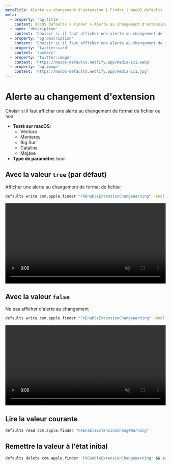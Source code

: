 ```yaml
---
metaTitle: Alerte au changement d'extension | Finder | macOS defaults
meta:
  - property: 'og:title'
    content: macOS defaults > Finder > Alerte au changement d'extension
  - name: 'description'
    content: 'Choisir si il faut afficher une alerte au changement de format de fichier ou non.'
  - property: 'og:description'
    content: 'Choisir si il faut afficher une alerte au changement de format de fichier ou non.'
  - property: 'twitter:card'
    content: 'summary'
  - property: 'twitter:image'
    content: 'https://macos-defaults.netlify.app/media-1x1.webp'
  - property: 'og:image'
    content: 'https://macos-defaults.netlify.app/media-1x1.jpg'
---
```


# Alerte au changement d'extension

Choisir si il faut afficher une alerte au changement de format de fichier ou non.

<!-- break lists -->

- **Testé sur macOS**:
  - Ventura
  - Monterey
  - Big Sur
  - Catalina
  - Mojave
- **Type de paramètre**: bool

## Avec la valeur `true` (par défaut)

Afficher une alerte au changement de format de fichier

```bash
defaults write com.apple.finder "FXEnableExtensionChangeWarning" -bool "true" && killall Finder
```

<video autoplay loop muted playsinline width="739" height="416" style="max-width: 100%; height: auto">
  <source src="../../finder/images/FXEnableExtensionChangeWarning/true.mp4" type="video/mp4">
  Exemple avec la valeur true
</video>

## Avec la valeur `false`

Ne pas afficher d'alerte au changement

```bash
defaults write com.apple.finder "FXEnableExtensionChangeWarning" -bool "false" && killall Finder
```

<video autoplay loop muted playsinline width="739" height="416" style="max-width: 100%; height: auto">
  <source src="../../finder/images/FXEnableExtensionChangeWarning/false.mp4" type="video/mp4">
  Exemple avec la valeur false
</video>

## Lire la valeur courante

```bash
defaults read com.apple.finder "FXEnableExtensionChangeWarning"
```

## Remettre la valeur à l'état initial

```bash
defaults delete com.apple.finder "FXEnableExtensionChangeWarning" && killall Finder
```
